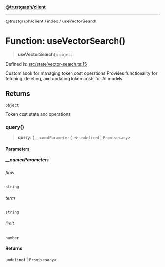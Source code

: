[**@trustgraph/client**](../../README.md)

***

[@trustgraph/client](../../README.md) / [index](../README.md) / useVectorSearch

# Function: useVectorSearch()

> **useVectorSearch**(): `object`

Defined in: [src/state/vector-search.ts:15](https://github.com/trustgraph-ai/trustgraph-ts-client/blob/24d0d0886a310c1fecf9e6fc95cd3a24cf32c92e/src/state/vector-search.ts#L15)

Custom hook for managing token cost operations
Provides functionality for fetching, deleting, and updating token costs
for AI models

## Returns

`object`

Token cost state and operations

### query()

> **query**: (`__namedParameters`) => `undefined` \| `Promise`\<`any`\>

#### Parameters

##### \_\_namedParameters

###### flow

`string`

###### term

`string`

###### limit

`number`

#### Returns

`undefined` \| `Promise`\<`any`\>

